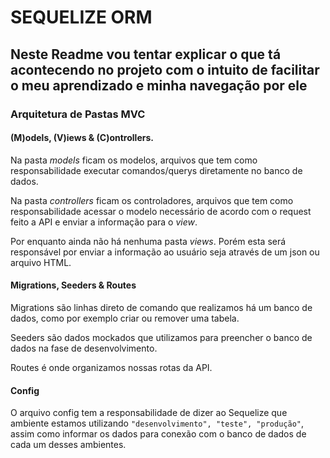 # SEQUELIZE ORM

## Neste Readme vou tentar explicar o que tá acontecendo no projeto com o intuito de facilitar o meu aprendizado e minha navegação por ele

### Arquitetura de Pastas MVC

#### (M)odels, (V)iews & (C)ontrollers.

Na pasta _models_ ficam os modelos, arquivos que tem como responsabilidade executar comandos/querys diretamente no banco de dados.

Na pasta _controllers_ ficam os controladores, arquivos que tem como responsabilidade acessar o modelo necessário de acordo com o request feito a API e enviar a informação para o _view_.

Por enquanto ainda não há nenhuma pasta _views_. Porém esta será responsável por enviar a informação ao usuário seja através de um json ou arquivo HTML.

#### Migrations, Seeders & Routes

Migrations são linhas direto de comando que realizamos há um banco de dados, como por exemplo criar ou remover uma tabela.

Seeders são dados mockados que utilizamos para preencher o banco de dados na fase de desenvolvimento.

Routes é onde organizamos nossas rotas da API.

#### Config

O arquivo config tem a responsabilidade de dizer ao Sequelize que ambiente estamos utilizando `"desenvolvimento", "teste", "produção"`,
assim como informar os dados para conexão com o banco de dados de cada um desses ambientes.
